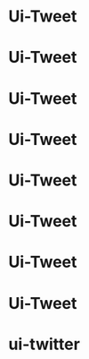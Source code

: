 # Ui-Tweet
# Ui-Tweet
# Ui-Tweet
# Ui-Tweet
# Ui-Tweet
# Ui-Tweet
# Ui-Tweet
# Ui-Tweet
# ui-twitter
